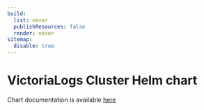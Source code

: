 ```yaml
---
build:
  list: never
  publishResources: false
  render: never
sitemap:
  disable: true
---
```

# VictoriaLogs Cluster Helm chart

Chart documentation is available [here](https://docs.victoriametrics.com/helm/victorialogs-cluster/)
